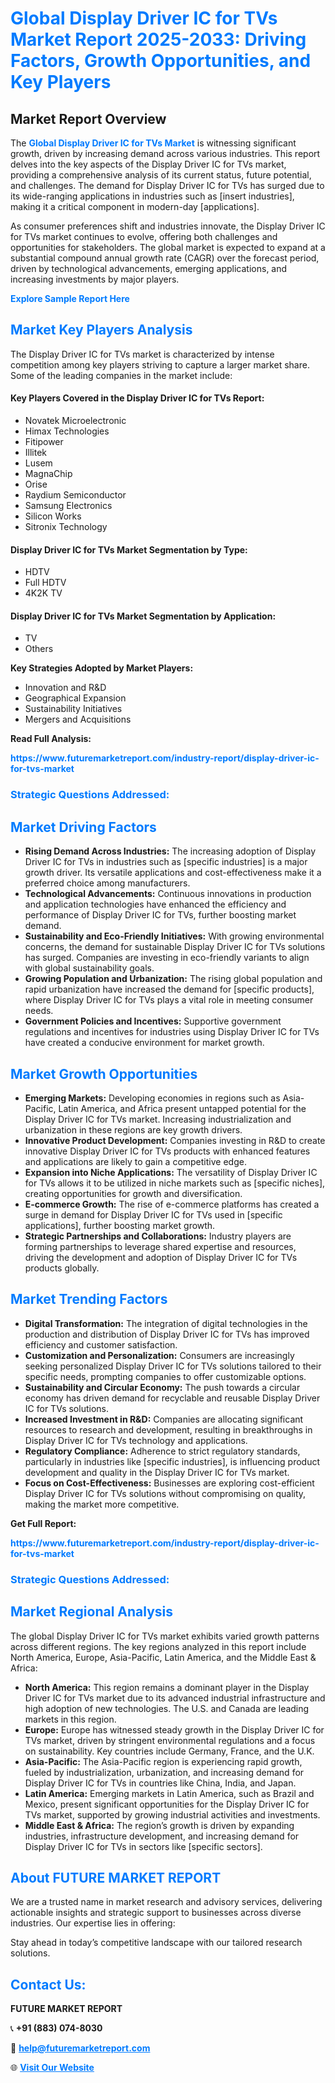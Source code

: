 <h1 style="color: #007BFF;">Global Display Driver IC for TVs Market Report 2025-2033: Driving Factors, Growth Opportunities, and Key Players</h1>

<section id="overview">
<h2>Market Report Overview</h2>
<p>The <a href="https://www.futuremarketreport.com/industry-report/display-driver-ic-for-tvs-market" style="color: #007BFF; text-decoration: none;"><strong>Global Display Driver IC for TVs Market</strong></a> is witnessing significant growth, driven by increasing demand across various industries. This report delves into the key aspects of the Display Driver IC for TVs market, providing a comprehensive analysis of its current status, future potential, and challenges. The demand for Display Driver IC for TVs has surged due to its wide-ranging applications in industries such as [insert industries], making it a critical component in modern-day [applications].</p>
<p>As consumer preferences shift and industries innovate, the Display Driver IC for TVs market continues to evolve, offering both challenges and opportunities for stakeholders. The global market is expected to expand at a substantial compound annual growth rate (CAGR) over the forecast period, driven by technological advancements, emerging applications, and increasing investments by major players.</p>
</section>

<section id="overview">
<p><a href="https://www.futuremarketreport.com/request-sample/reportId=56790" style="color: #007BFF; text-decoration: none;"><strong>Explore Sample Report Here</strong></a></p>
</section>

<section id="key-players">
<h2 style="color: #007BFF;">Market Key Players Analysis</h2>
<p>The Display Driver IC for TVs market is characterized by intense competition among key players striving to capture a larger market share. Some of the leading companies in the market include:</p>
<h4>Key Players Covered in the Display Driver IC for TVs Report:</h4>
<ul><li>Novatek Microelectronic</li><li>Himax Technologies</li><li>Fitipower</li><li>Illitek</li><li>Lusem</li><li>MagnaChip</li><li>Orise</li><li>Raydium Semiconductor</li><li>Samsung Electronics</li><li>Silicon Works</li><li>Sitronix Technology</li></ul>
<h4>Display Driver IC for TVs Market Segmentation by Type:</h4>
<ul><li>HDTV</li><li>Full HDTV</li><li>4K2K TV</li></ul>

<h4>Display Driver IC for TVs Market Segmentation by Application:</h4>
<ul><li>TV</li><li>Others</li></ul>
<p><strong>Key Strategies Adopted by Market Players:</strong></p>
<ul>
<li>Innovation and R&D</li>
<li>Geographical Expansion</li>
<li>Sustainability Initiatives</li>
<li>Mergers and Acquisitions</li>
</ul>
</section>

<section>
<p><strong>Read Full Analysis: </strong></p><a href="https://www.futuremarketreport.com/industry-report/display-driver-ic-for-tvs-market" style="color: #007BFF; text-decoration: none;"><strong>https://www.futuremarketreport.com/industry-report/display-driver-ic-for-tvs-market</strong></a>
<h3 style="color: #007BFF;">Strategic Questions Addressed:</h3>
</section>

<section id="driving-factors">
<h2 style="color: #007BFF;">Market Driving Factors</h2>
<ul>
<li><strong>Rising Demand Across Industries:</strong> The increasing adoption of Display Driver IC for TVs in industries such as [specific industries] is a major growth driver. Its versatile applications and cost-effectiveness make it a preferred choice among manufacturers.</li>
<li><strong>Technological Advancements:</strong> Continuous innovations in production and application technologies have enhanced the efficiency and performance of Display Driver IC for TVs, further boosting market demand.</li>
<li><strong>Sustainability and Eco-Friendly Initiatives:</strong> With growing environmental concerns, the demand for sustainable Display Driver IC for TVs solutions has surged. Companies are investing in eco-friendly variants to align with global sustainability goals.</li>
<li><strong>Growing Population and Urbanization:</strong> The rising global population and rapid urbanization have increased the demand for [specific products], where Display Driver IC for TVs plays a vital role in meeting consumer needs.</li>
<li><strong>Government Policies and Incentives:</strong> Supportive government regulations and incentives for industries using Display Driver IC for TVs have created a conducive environment for market growth.</li>
</ul>
</section>

<section id="growth-opportunities">
<h2 style="color: #007BFF;">Market Growth Opportunities</h2>
<ul>
<li><strong>Emerging Markets:</strong> Developing economies in regions such as Asia-Pacific, Latin America, and Africa present untapped potential for the Display Driver IC for TVs market. Increasing industrialization and urbanization in these regions are key growth drivers.</li>
<li><strong>Innovative Product Development:</strong> Companies investing in R&D to create innovative Display Driver IC for TVs products with enhanced features and applications are likely to gain a competitive edge.</li>
<li><strong>Expansion into Niche Applications:</strong> The versatility of Display Driver IC for TVs allows it to be utilized in niche markets such as [specific niches], creating opportunities for growth and diversification.</li>
<li><strong>E-commerce Growth:</strong> The rise of e-commerce platforms has created a surge in demand for Display Driver IC for TVs used in [specific applications], further boosting market growth.</li>
<li><strong>Strategic Partnerships and Collaborations:</strong> Industry players are forming partnerships to leverage shared expertise and resources, driving the development and adoption of Display Driver IC for TVs products globally.</li>
</ul>
</section>

<section id="trending-factors">
<h2 style="color: #007BFF;">Market Trending Factors</h2>
<ul>
<li><strong>Digital Transformation:</strong> The integration of digital technologies in the production and distribution of Display Driver IC for TVs has improved efficiency and customer satisfaction.</li>
<li><strong>Customization and Personalization:</strong> Consumers are increasingly seeking personalized Display Driver IC for TVs solutions tailored to their specific needs, prompting companies to offer customizable options.</li>
<li><strong>Sustainability and Circular Economy:</strong> The push towards a circular economy has driven demand for recyclable and reusable Display Driver IC for TVs solutions.</li>
<li><strong>Increased Investment in R&D:</strong> Companies are allocating significant resources to research and development, resulting in breakthroughs in Display Driver IC for TVs technology and applications.</li>
<li><strong>Regulatory Compliance:</strong> Adherence to strict regulatory standards, particularly in industries like [specific industries], is influencing product development and quality in the Display Driver IC for TVs market.</li>
<li><strong>Focus on Cost-Effectiveness:</strong> Businesses are exploring cost-efficient Display Driver IC for TVs solutions without compromising on quality, making the market more competitive.</li>
</ul>
</section>

<section>
<p><strong>Get Full Report: </strong></p><a href="https://www.futuremarketreport.com/industry-report/display-driver-ic-for-tvs-market" style="color: #007BFF; text-decoration: none;"><strong>https://www.futuremarketreport.com/industry-report/display-driver-ic-for-tvs-market</strong></a>
<h3 style="color: #007BFF;">Strategic Questions Addressed:</h3>
</section>


<section id="regional-analysis">
<h2 style="color: #007BFF;">Market Regional Analysis</h2>
<p>The global Display Driver IC for TVs market exhibits varied growth patterns across different regions. The key regions analyzed in this report include North America, Europe, Asia-Pacific, Latin America, and the Middle East & Africa:</p>
<ul>
<li><strong>North America:</strong> This region remains a dominant player in the Display Driver IC for TVs market due to its advanced industrial infrastructure and high adoption of new technologies. The U.S. and Canada are leading markets in this region.</li>
<li><strong>Europe:</strong> Europe has witnessed steady growth in the Display Driver IC for TVs market, driven by stringent environmental regulations and a focus on sustainability. Key countries include Germany, France, and the U.K.</li>
<li><strong>Asia-Pacific:</strong> The Asia-Pacific region is experiencing rapid growth, fueled by industrialization, urbanization, and increasing demand for Display Driver IC for TVs in countries like China, India, and Japan.</li>
<li><strong>Latin America:</strong> Emerging markets in Latin America, such as Brazil and Mexico, present significant opportunities for the Display Driver IC for TVs market, supported by growing industrial activities and investments.</li>
<li><strong>Middle East & Africa:</strong> The region’s growth is driven by expanding industries, infrastructure development, and increasing demand for Display Driver IC for TVs in sectors like [specific sectors].</li>
</ul>
</section>

<footer>
<h2 style="color: #007BFF;">About FUTURE MARKET REPORT</h2>
<p>We are a trusted name in market research and advisory services, delivering actionable insights and strategic support to businesses across diverse industries. Our expertise lies in offering:</p>

<p>Stay ahead in today’s competitive landscape with our tailored research solutions.</p>

<h2 style="color: #007BFF;">Contact Us:</h2>
<p><strong>FUTURE MARKET REPORT</strong></p>
<p>📞 <strong>+91 (883) 074-8030</strong></p>
<p>📧 <strong><a href="mailto:help@futuremarketreport.com" style="color: #007BFF;">help@futuremarketreport.com</a></strong></p>
<p>🌐 <strong><a href="https://www.futuremarketreport.com/" style="color: #007BFF;">Visit Our Website</a></strong></p>
</footer>